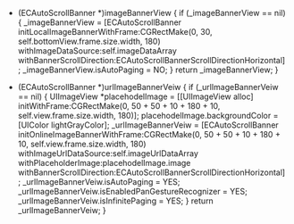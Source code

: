 - (ECAutoScrollBanner *)imageBannerView {
    if (_imageBannerView == nil) {
        _imageBannerView = [ECAutoScrollBanner initLocalImageBannerWithFrame:CGRectMake(0, 30, self.bottomView.frame.size.width, 180) withImageDataSource:self.imageDataArray withBannerScrollDirection:ECAutoScrollBannerScrollDirectionHorizontal];
        _imageBannerView.isAutoPaging = NO;
    }
    return _imageBannerView;
}

- (ECAutoScrollBanner *)urlImageBannerVeiw {
    if (_urlImageBannerVeiw == nil) {
        UIImageView *placehodelImage = [[UIImageView alloc] initWithFrame:CGRectMake(0, 50 + 50 + 10 + 180 + 10, self.view.frame.size.width, 180)];
        placehodelImage.backgroundColor = [UIColor lightGrayColor];
        _urlImageBannerVeiw = [ECAutoScrollBanner initOnlineImageBannerWithFrame:CGRectMake(0, 50 + 50 + 10 + 180 + 10, self.view.frame.size.width, 180) withImageUrlDataSource:self.imageUrlDataArray withPlaceholderImage:placehodelImage.image withBannerScrollDirection:ECAutoScrollBannerScrollDirectionHorizontal];
        _urlImageBannerVeiw.isAutoPaging = YES;
        _urlImageBannerVeiw.isEnabledPanGestureRecognizer = YES;
        _urlImageBannerVeiw.isInfinitePaging = YES;
    }
    return _urlImageBannerVeiw;
}
